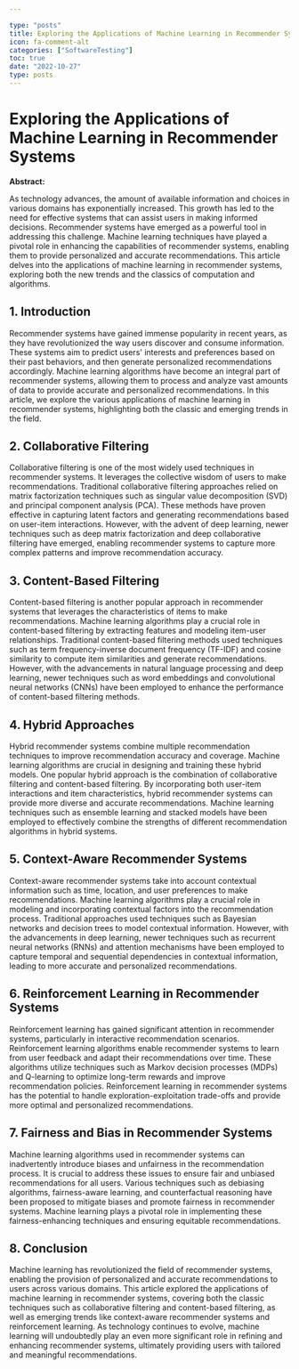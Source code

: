 ```yaml
---

type: "posts"
title: Exploring the Applications of Machine Learning in Recommender Systems
icon: fa-comment-alt
categories: ["SoftwareTesting"]
toc: true
date: "2022-10-27"
type: posts
---
```





# Exploring the Applications of Machine Learning in Recommender Systems

**Abstract:**

As technology advances, the amount of available information and choices in various domains has exponentially increased. This growth has led to the need for effective systems that can assist users in making informed decisions. Recommender systems have emerged as a powerful tool in addressing this challenge. Machine learning techniques have played a pivotal role in enhancing the capabilities of recommender systems, enabling them to provide personalized and accurate recommendations. This article delves into the applications of machine learning in recommender systems, exploring both the new trends and the classics of computation and algorithms.

## 1. Introduction

Recommender systems have gained immense popularity in recent years, as they have revolutionized the way users discover and consume information. These systems aim to predict users' interests and preferences based on their past behaviors, and then generate personalized recommendations accordingly. Machine learning algorithms have become an integral part of recommender systems, allowing them to process and analyze vast amounts of data to provide accurate and personalized recommendations. In this article, we explore the various applications of machine learning in recommender systems, highlighting both the classic and emerging trends in the field.

## 2. Collaborative Filtering

Collaborative filtering is one of the most widely used techniques in recommender systems. It leverages the collective wisdom of users to make recommendations. Traditional collaborative filtering approaches relied on matrix factorization techniques such as singular value decomposition (SVD) and principal component analysis (PCA). These methods have proven effective in capturing latent factors and generating recommendations based on user-item interactions. However, with the advent of deep learning, newer techniques such as deep matrix factorization and deep collaborative filtering have emerged, enabling recommender systems to capture more complex patterns and improve recommendation accuracy.

## 3. Content-Based Filtering

Content-based filtering is another popular approach in recommender systems that leverages the characteristics of items to make recommendations. Machine learning algorithms play a crucial role in content-based filtering by extracting features and modeling item-user relationships. Traditional content-based filtering methods used techniques such as term frequency-inverse document frequency (TF-IDF) and cosine similarity to compute item similarities and generate recommendations. However, with the advancements in natural language processing and deep learning, newer techniques such as word embeddings and convolutional neural networks (CNNs) have been employed to enhance the performance of content-based filtering methods.

## 4. Hybrid Approaches

Hybrid recommender systems combine multiple recommendation techniques to improve recommendation accuracy and coverage. Machine learning algorithms are crucial in designing and training these hybrid models. One popular hybrid approach is the combination of collaborative filtering and content-based filtering. By incorporating both user-item interactions and item characteristics, hybrid recommender systems can provide more diverse and accurate recommendations. Machine learning techniques such as ensemble learning and stacked models have been employed to effectively combine the strengths of different recommendation algorithms in hybrid systems.

## 5. Context-Aware Recommender Systems

Context-aware recommender systems take into account contextual information such as time, location, and user preferences to make recommendations. Machine learning algorithms play a crucial role in modeling and incorporating contextual factors into the recommendation process. Traditional approaches used techniques such as Bayesian networks and decision trees to model contextual information. However, with the advancements in deep learning, newer techniques such as recurrent neural networks (RNNs) and attention mechanisms have been employed to capture temporal and sequential dependencies in contextual information, leading to more accurate and personalized recommendations.

## 6. Reinforcement Learning in Recommender Systems

Reinforcement learning has gained significant attention in recommender systems, particularly in interactive recommendation scenarios. Reinforcement learning algorithms enable recommender systems to learn from user feedback and adapt their recommendations over time. These algorithms utilize techniques such as Markov decision processes (MDPs) and Q-learning to optimize long-term rewards and improve recommendation policies. Reinforcement learning in recommender systems has the potential to handle exploration-exploitation trade-offs and provide more optimal and personalized recommendations.

## 7. Fairness and Bias in Recommender Systems

Machine learning algorithms used in recommender systems can inadvertently introduce biases and unfairness in the recommendation process. It is crucial to address these issues to ensure fair and unbiased recommendations for all users. Various techniques such as debiasing algorithms, fairness-aware learning, and counterfactual reasoning have been proposed to mitigate biases and promote fairness in recommender systems. Machine learning plays a pivotal role in implementing these fairness-enhancing techniques and ensuring equitable recommendations.

## 8. Conclusion

Machine learning has revolutionized the field of recommender systems, enabling the provision of personalized and accurate recommendations to users across various domains. This article explored the applications of machine learning in recommender systems, covering both the classic techniques such as collaborative filtering and content-based filtering, as well as emerging trends like context-aware recommender systems and reinforcement learning. As technology continues to evolve, machine learning will undoubtedly play an even more significant role in refining and enhancing recommender systems, ultimately providing users with tailored and meaningful recommendations.